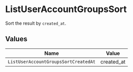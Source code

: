 # ListUserAccountGroupsSort

Sort the result by `created_at`.


## Values

| Name                                 | Value                                |
| ------------------------------------ | ------------------------------------ |
| `ListUserAccountGroupsSortCreatedAt` | created_at                           |